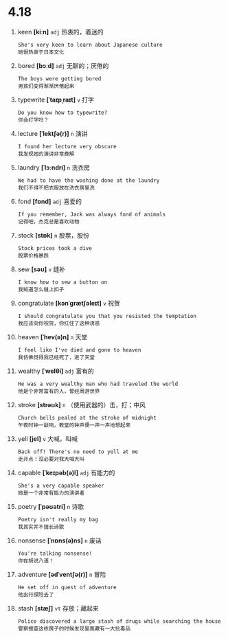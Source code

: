 # 4.18

1. keen **[kiːn]** `adj` 热衷的，着迷的

   ```
   She's very keen to learn about Japanese culture
   她很热衷于日本文化
   ```

2. bored **[bɔːd]** `adj` 无聊的；厌倦的

   ```
   The boys were getting bored
   男孩们变得渐渐厌倦起来
   ```

3. typewrite **[ˈtaɪpˌraɪt]** `v` 打字

   ```
   Do you know how to typewrite?
   你会打字吗？
   ```

4. lecture **[ˈlektʃə(r)]** `n` 演讲

   ```
   I found her lecture very obscure
   我发现她的演讲非常费解
   ```

5. laundry **[ˈlɔːndri]** `n` 洗衣房

   ```
   We had to have the washing done at the laundry
   我们不得不把衣服放在洗衣房里洗
   ```

6. fond **[fɒnd]** `adj` 喜爱的

   ```
   If you remember, Jack was always fond of animals
   记得吧，杰克总是喜欢动物
   ```

7. stock **[stɒk]** `n` 股票，股份

   ```
   Stock prices took a dive
   股票价格暴跌
   ```

8. sew **[səʊ]** `v` 缝补

   ```
   I know how to sew a button on
   我知道怎么缝上扣子
   ```

9. congratulate **[kənˈɡrætʃəleɪt]** `v` 祝贺

   ```
   I should congratulate you that you resisted the temptation
   我应该向你祝贺，你扛住了这种诱惑
   ```

10. heaven **[ˈhev(ə)n]** `n` 天堂

    ```
    I feel like I've died and gone to heaven
    我仿佛觉得我已经死了，进了天堂
    ```

11. wealthy **[ˈwelθi]** `adj` 富有的

    ```
    He was a very wealthy man who had traveled the world
    他是个非常富有的人，曾经周游世界
    ```

12. stroke **[strəʊk]** `n` （使用武器的）击，打；中风

    ```
    Church bells pealed at the stroke of midnight
    午夜时钟一敲响，教堂的钟声便一声一声地想起来
    ```

13. yell **[jel]** `v` 大喊，叫喊

    ```
    Back off! There's no need to yell at me
    走开点！没必要对我大喊大叫
    ```

14. capable **[ˈkeɪpəb(ə)l]** `adj` 有能力的

    ```
    She's a very capable speaker
    她是一个非常有能力的演讲者
    ```

15. poetry **[ˈpəʊətri]** `n` 诗歌

    ```
    Poetry isn't really my bag
    我其实并不擅长诗歌
    ```

16. nonsense **[ˈnɒns(ə)ns]** `n` 废话

    ```
    You're talking nonsense!
    你在胡说八道！
    ```

17. adventure **[ədˈventʃə(r)]** `n` 冒险

    ```
    He set off in quest of adventure
    他出行探险去了
    ```

18. stash **[stæʃ]** `vt` 存放；藏起来
    ```
    Police discovered a large stash of drugs while searching the house
    警察搜查这栋房子的时候发现里面藏有一大批毒品
    ```
